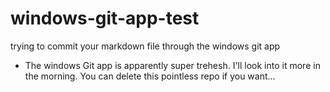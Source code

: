windows-git-app-test
====================

trying to commit your markdown file through the windows git app

- The windows Git app is apparently super trehesh. I'll look into it more in the morning. You can delete this pointless repo if you want...
